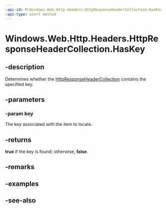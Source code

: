 ```yaml
---
-api-id: M:Windows.Web.Http.Headers.HttpResponseHeaderCollection.HasKey(System.String)
-api-type: winrt method
---
```


<!-- Method syntax
public bool HasKey(System.String key)
-->

# Windows.Web.Http.Headers.HttpResponseHeaderCollection.HasKey

## -description
Determines whether the [HttpResponseHeaderCollection](httpresponseheadercollection.md) contains the specified key.

## -parameters
### -param key
The key associated with the item to locate.

## -returns
**true** if the key is found; otherwise, **false**.

## -remarks

## -examples

## -see-also
